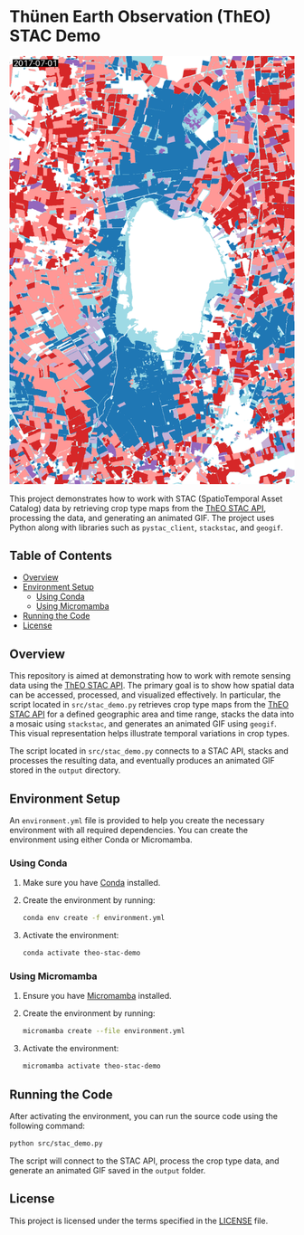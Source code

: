 # Thünen Earth Observation (ThEO) STAC Demo

![Crop Type Series](output/crop_type_series.gif)

This project demonstrates how to work with STAC (SpatioTemporal Asset Catalog) data by retrieving crop type maps from the [ThEO STAC API](https://eodata.thuenen.de), processing the data, and generating an animated GIF. The project uses Python along with libraries such as `pystac_client`, `stackstac`, and `geogif`.

## Table of Contents

- [Overview](#overview)
- [Environment Setup](#environment-setup)
  - [Using Conda](#using-conda)
  - [Using Micromamba](#using-micromamba)
- [Running the Code](#running-the-code)
- [License](#license)

## Overview

This repository is aimed at demonstrating how to work with remote sensing data using the [ThEO STAC API](https://eodata.thuenen.de). The primary goal is to show how spatial data can be accessed, processed, and visualized effectively. In particular, the script located in `src/stac_demo.py` retrieves crop type maps from the [ThEO STAC API](https://eodata.thuenen.de) for a defined geographic area and time range, stacks the data into a mosaic using `stackstac`, and generates an animated GIF using `geogif`. This visual representation helps illustrate temporal variations in crop types.

The script located in `src/stac_demo.py` connects to a STAC API, stacks and processes the resulting data, and eventually produces an animated GIF stored in the `output` directory.

## Environment Setup

An `environment.yml` file is provided to help you create the necessary environment with all required dependencies. You can create the environment using either Conda or Micromamba.

### Using Conda

1. Make sure you have [Conda](https://docs.conda.io/projects/conda/en/latest/user-guide/install/) installed.
2. Create the environment by running:

   ```bash
   conda env create -f environment.yml
   ```

3. Activate the environment:

   ```bash
   conda activate theo-stac-demo
   ```

### Using Micromamba

1. Ensure you have [Micromamba](https://mamba.readthedocs.io/en/latest/installation.html) installed.
2. Create the environment by running:

   ```bash
   micromamba create --file environment.yml
   ```

3. Activate the environment:

   ```bash
   micromamba activate theo-stac-demo
   ```

## Running the Code

After activating the environment, you can run the source code using the following command:

```bash
python src/stac_demo.py
```

The script will connect to the STAC API, process the crop type data, and generate an animated GIF saved in the `output` folder.

## License

This project is licensed under the terms specified in the [LICENSE](LICENSE) file.